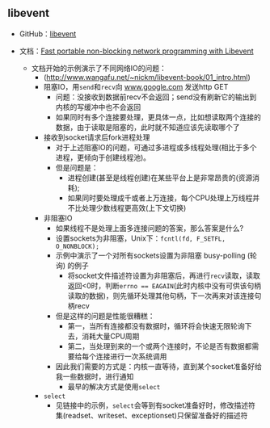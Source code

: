 ## libevent

* GitHub：[libevent](https://github.com/libevent/libevent)

* 文档：[Fast portable non-blocking network programming with Libevent](http://www.wangafu.net/~nickm/libevent-book/)
    - 文档开始的示例演示了不同网络IO的问题：
        + (http://www.wangafu.net/~nickm/libevent-book/01_intro.html)
        + 阻塞IO，用`send`和`recv`向 www.google.com 发送http GET
            * 问题：没接收到数据前recv不会返回；send没有刷新它的输出到内核的写缓冲中也不会返回
            * 如果同时有多个连接要处理，更具体一点，比如想读取两个连接的数据，由于读取是阻塞的，此时就不知道应该先读取哪个了
        + 接收到socket请求后fork进程处理
            * 对于上述阻塞IO的问题，可通过多进程或多线程处理(相比于多个进程，更倾向于创建线程池)。
            * 但是问题是：
                - 进程创建(甚至是线程创建)在某些平台上是非常昂贵的(资源消耗);
                - 如果同时要处理成千或者上万连接，每个CPU处理上万线程并不比处理少数线程更高效(上下文切换)
        + 非阻塞IO
            * 如果线程不是处理上面多连接问题的答案，那么答案是什么?
            * 设置sockets为非阻塞，Unix下：`fcntl(fd, F_SETFL, O_NONBLOCK);`
            * 示例中演示了一个对所有sockets设置为非阻塞 busy-polling (轮询) 的例子
                - 将socket文件描述符设置为非阻塞后，再进行`recv`读取，读取返回<0时，判断`errno == EAGAIN`(此时内核中没有可供该句柄读取的数据)，则先循环处理其他句柄，下一次再来对该连接句柄recv
            * 但是这样的问题是性能很糟糕：
                - 第一，当所有连接都没有数据时，循环将会快速无限轮询下去，消耗大量CPU周期
                - 第二，当处理到来的一个或两个连接时，不论是否有数据都需要给每个连接进行一次系统调用
            * 因此我们需要的方式是：内核一直等待，直到某个socket准备好给我一些数据时，进行通知
                - 最早的解决方式是使用`select`
        + `select`
            * 见链接中的示例，`select`会等到有socket准备好时，修改描述符集(readset、writeset、exceptionset)只保留准备好的描述符
